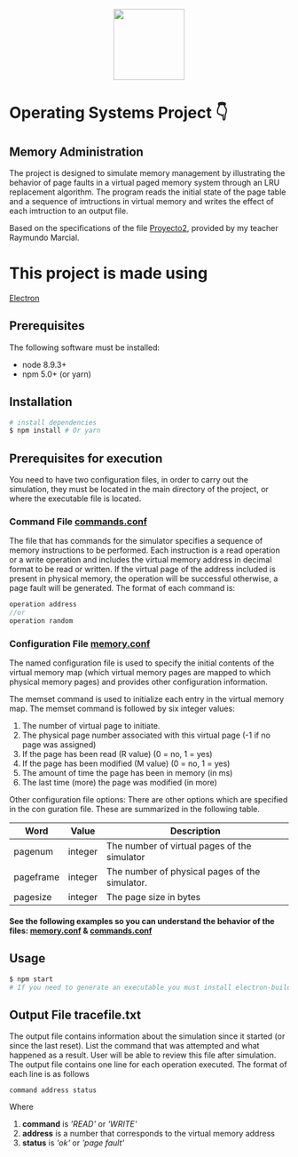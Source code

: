 <p align="center">
    <img width="128" src="https://upload.wikimedia.org/wikipedia/commons/9/91/Electron_Software_Framework_Logo.svg">
</p>

# Operating Systems Project 👇
## Memory Administration

The project is designed to simulate memory management by illustrating the behavior of page faults in a virtual paged memory system through an LRU replacement algorithm. The program reads the initial state of the page table and a sequence of imtructions in virtual memory and writes the effect of each imtruction to an output file. 

Based on the specifications of the file [Proyecto2](documents/Proyecto2.pdf), provided by my teacher Raymundo Marcial.

# This project is made using

[Electron](https://electronjs.org/)

## Prerequisites

The following software must be installed:
* node 8.9.3+
* npm 5.0+ (or yarn)

## Installation

``` bash
# install dependencies
$ npm install # Or yarn
```

## Prerequisites for execution

You need to have two configuration files, in order to carry out the simulation, they must be located in the main directory of the project, or where the executable file is located.

### Command File [commands.conf](commands.conf)

The file that has commands for the simulator specifies a sequence of memory instructions to be performed. Each instruction is a read operation or a write operation and includes the virtual memory address in decimal format to be read or written. If the virtual page of the address included is present in physical memory, the operation will be successful otherwise, a page fault will be generated.
The format of each command is:

``` c
operation address
//or
operation random 
```

### Configuration File [memory.conf](memory.conf)

The named configuration file is used to specify the initial contents of the virtual memory map (which virtual memory pages are mapped to which physical memory pages) and provides other configuration information.

The memset command is used to initialize each entry in the virtual memory map. The memset command is followed by six integer values:

1. The number of virtual page to initiate.
2. The physical page number associated with this virtual page (-1 if no page was assigned)
3. If the page has been read (R value) (0 = no, 1 = yes)
4. If the page has been modified (M value) (0 = no, 1 = yes)
5. The amount of time the page has been in memory (in ms)
6. The last time (more) the page was modified (in more)

Other configuration file options:
There are other options which are specified in the con guration file. These are summarized in the following table.

| Word | Value | Description  |
|---|---|---|
| pagenum | integer  | The number of virtual pages of the simulator |
| pageframe | integer | The number of physical pages of the simulator. |
| pagesize | integer | The page size in bytes |

#### See the following examples so you can understand the behavior of the files: [memory.conf](memory.conf) & [commands.conf](commands.conf)

## Usage

``` bash
$ npm start
# If you need to generate an executable you must install electron-builder
```

## Output File tracefile.txt

The output file contains information about the simulation since it started (or since the last reset). List the command that was attempted and what happened as a result. User will be able to review this file after simulation.
The output file contains one line for each operation executed. The format of each line is as follows
```
command address status
```
Where
1. **command** is *'READ'* or *'WRITE'*
2. **address** is a number that corresponds to the virtual memory address
3. **status** is *'ok'* or *'page fault'*